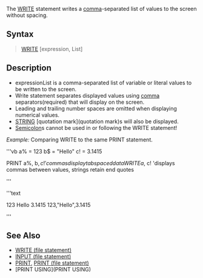 The [WRITE](WRITE) statement writes a [comma](comma)-separated list of values to the screen without spacing.


## Syntax

> [WRITE](WRITE) [expression, List]


## Description

* expressionList is a comma-separated list of variable or literal values to be written to the screen.
* Write statement separates displayed values using [comma](comma) separators(required) that will display on the screen. 
* Leading and trailing number spaces are omitted when displaying numerical values.
* [STRING](STRING) [quotation mark](quotation mark)s will also be displayed.
* [Semicolon](Semicolon)s cannot be used in or following the WRITE statement!


*Example:* Comparing WRITE to the same PRINT statement.

'''vb
a% = 123
b$ = "Hello"
c! = 3.1415

PRINT a%, b$, c!   'commas display tab spaced data
WRITE a%, b$, c!   'displays commas between values, strings retain end quotes

'''

'''text


123        Hello      3.1415 
123,"Hello",3.1415 

'''



## See Also

* [WRITE (file statement)](WRITE (file statement))
* [INPUT (file statement)](INPUT (file statement))
* [PRINT](PRINT), [PRINT (file statement)](PRINT (file statement))
* [PRINT USING](PRINT USING)




